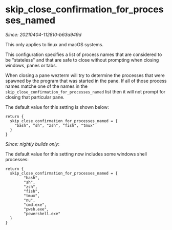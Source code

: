 # skip_close_confirmation_for_processes_named

*Since: 20210404-112810-b63a949d*

This only applies to linux and macOS systems.

This configuration specifies a list of process names that are
considered to be "stateless" and that are safe to close without
prompting when closing windows, panes or tabs.

When closing a pane wezterm will try to determine the processes
that were spawned by the program that was started in the pane.
If all of those process names matche one of the names in the
`skip_close_confirmation_for_processes_named` list then it will
not prompt for closing that particular pane.

The default value for this setting is shown below:

```
return {
  skip_close_confirmation_for_processes_named = {
    "bash", "sh", "zsh", "fish", "tmux"
  }
}
```

*Since: nightly builds only*:

The default value for this setting now includes some
windows shell processes:

```
return {
  skip_close_confirmation_for_processes_named = {
        "bash",
        "sh",
        "zsh",
        "fish",
        "tmux",
        "nu",
        "cmd.exe",
        "pwsh.exe",
        "powershell.exe"
  }
}
```
